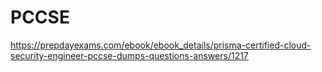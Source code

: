 # PCCSE
https://prepdayexams.com/ebook/ebook_details/prisma-certified-cloud-security-engineer-pccse-dumps-questions-answers/1217
